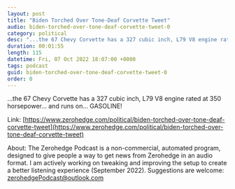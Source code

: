 ```yaml
---
layout: post
title: "Biden Torched Over Tone-Deaf Corvette Tweet"
audio: biden-torched-over-tone-deaf-corvette-tweet-0
category: political
desc: "...the 67 Chevy Corvette has a 327 cubic inch, L79 V8 engine rated at 350 horsepower... and runs on... GASOLINE!"
duration: 00:01:55
length: 115
datetime: Fri, 07 Oct 2022 18:07:00 +0000
tags: podcast
guid: biden-torched-over-tone-deaf-corvette-tweet-0
order: 0
---
```

...the 67 Chevy Corvette has a 327 cubic inch, L79 V8 engine rated at 350 horsepower... and runs on... GASOLINE!

Link: [https://www.zerohedge.com/political/biden-torched-over-tone-deaf-corvette-tweet](https://www.zerohedge.com/political/biden-torched-over-tone-deaf-corvette-tweet)

About: The Zerohedge Podcast is a non-commercial, automated program, designed to give people a way to get news from Zerohedge in an audio format.  I am actively working on tweaking and improving the setup to create a better listening experience (September 2022).  Suggestions are welcome: [zerohedgePodcast@outlook.com](mailto:zerohedgePodcast@outlook.com)